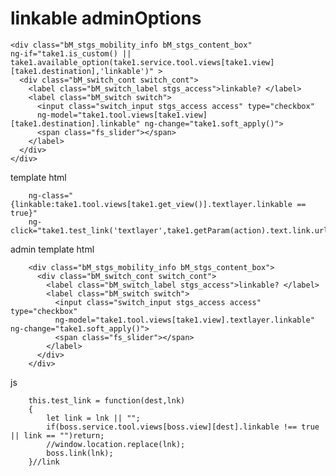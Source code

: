 # linkable adminOptions

	<div class="bM_stgs_mobility_info bM_stgs_content_box" 
	ng-if="take1.is_custom() || take1.available_option(take1.service.tool.views[take1.view][take1.destination],'linkable')" >
	  <div class="bM_switch_cont switch_cont">
		<label class="bM_switch_label stgs_access">linkable? </label>
		<label class="bM_switch switch">
		  <input class="switch_input stgs_access access" type="checkbox"
		  ng-model="take1.tool.views[take1.view][take1.destination].linkable" ng-change="take1.soft_apply()">
		  <span class="fs_slider"></span>
		</label>
	  </div>
	</div>

template html

```
	ng-class="{linkable:take1.tool.views[take1.get_view()].textlayer.linkable == true}"
	ng-click="take1.test_link('textlayer',take1.getParam(action).text.link.url)"
```

admin template html

```
	<div class="bM_stgs_mobility_info bM_stgs_content_box">
	  <div class="bM_switch_cont switch_cont">
		<label class="bM_switch_label stgs_access">linkable? </label>
		<label class="bM_switch switch">
		  <input class="switch_input stgs_access access" type="checkbox"
		  ng-model="take1.tool.views[take1.view].textlayer.linkable" ng-change="take1.soft_apply()">
		  <span class="fs_slider"></span>
		</label>
	  </div>
	</div>
```

js
```
	this.test_link = function(dest,lnk)
	{
		let link = lnk || "";
		if(boss.service.tool.views[boss.view][dest].linkable !== true || link == "")return;
		//window.location.replace(lnk);
		boss.link(lnk);
	}//link

```

